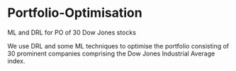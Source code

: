 # Portfolio-Optimisation

ML and DRL for PO of 30 Dow Jones stocks

We use DRL and some ML techniques to optimise the portfolio consisting of 30 prominent companies comprising the Dow Jones Industrial Average index.
